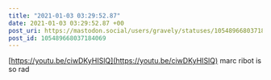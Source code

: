 ```yaml
---
title: "2021-01-03 03:29:52.87"
date: 2021-01-03 03:29:52.87 +00
post_uri: https://mastodon.social/users/gravely/statuses/105489668037184069
post_id: 105489668037184069
---
```

[https://youtu.be/ciwDKyHISlQ](https://youtu.be/ciwDKyHISlQ) marc ribot is so rad



